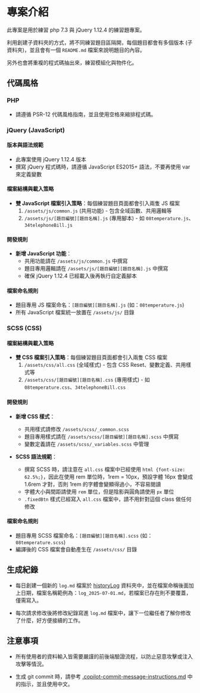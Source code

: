 # 專案介紹

此專案是用於練習 php 7.3 與 jQuery 1.12.4 的練習題專案。

利用創建子資料夾的方式，將不同練習題目區隔開，每個題目都會有多個版本 (子資料夾)，並且會有一個 `README.md` 檔案來說明題目的內容。

另外也會將重複的程式碼抽出來，練習模組化與物件化。

## 代碼風格

### PHP

- 請遵循 PSR-12 代碼風格指南，並且使用空格來縮排程式碼。

### jQuery (JavaScript)

#### 版本與語法規範

- 此專案使用 jQuery 1.12.4 版本
- 撰寫 jQuery 程式碼時，請遵循 JavaScript ES2015+ 語法，不要再使用 var 來定義變數

#### 檔案結構與載入策略

- **雙 JavaScript 檔案引入策略**：每個練習題目頁面都會引入兩隻 JS 檔案
  1. `/assets/js/common.js` (共用功能) - 包含全域函數、共用邏輯等
  2. `/assets/js/[題目編號][題目名稱].js` (專用腳本) - 如 `08temperature.js`、`34telephoneBill.js`

#### 開發規則

- **新增 JavaScript 功能**：
  - 共用功能請在 `/assets/js/common.js` 中撰寫
  - 題目專用邏輯請在 `/assets/js/[題目編號][題目名稱].js` 中撰寫
  - 確保 jQuery 1.12.4 已經載入後再執行自定義腳本

#### 檔案命名規則

- 題目專用 JS 檔案命名：`[題目編號][題目名稱].js` (如：`08temperature.js`)
- 所有 JavaScript 檔案統一放置在 `/assets/js/` 目錄

### SCSS (CSS)

#### 檔案結構與載入策略

- **雙 CSS 檔案引入策略**：每個練習題目頁面都會引入兩隻 CSS 檔案
  1. `/assets/css/all.css` (全域樣式) - 包含 CSS Reset、變數定義、共用樣式等
  2. `/assets/css/[題目編號][題目名稱].css` (專用樣式) - 如 `08temperature.css`、`34telephoneBill.css`

#### 開發規則

- **新增 CSS 樣式**：

  - 共用樣式請修改 `/assets/scss/_common.scss`
  - 題目專用樣式請在 `/assets/scss/[題目編號][題目名稱].scss` 中撰寫
  - 變數定義請在 `/assets/scss/_variables.scss` 中管理

- **SCSS 語法規範**：
  - 撰寫 SCSS 時，請注意在 `all.css` 檔案中已經使用 `html {font-size: 62.5%;}`，因此在使用 rem 單位時，1rem = 10px，預設字體 16px 會變成 1.6rem 才對，否則 1rem 的字體會變顯得過小，不容易閱讀
  - 字體大小與間距請使用 `rem` 單位，但是陰影與圓角請使用 `px` 單位
  - `.fixedBtn` 樣式已經寫入 `all.css` 檔案中，請不用針對這個 class 做任何修改

#### 檔案命名規則

- 題目專用 SCSS 檔案命名：`[題目編號][題目名稱].scss` (如：`08temperature.scss`)
- 編譯後的 CSS 檔案會自動產生在 `/assets/css/` 目錄

## 生成紀錄

- 每日創建一個新的 `log.md` 檔案於 [historyLog](historyLog) 資料夾中，並在檔案命稱後面加上日期，檔案名稱範例為：`log_2025-07-01.md`，若檔案已存在則不要覆蓋，僅需寫入。

- 每次請求修改後將修改紀錄寫進 `log.md` 檔案中，讓下一位繼任者了解你修改了什麼，好方便接續的工作。

## 注意事項

- 所有使用者的資料輸入皆需要嚴謹的前後端驗證流程，以防止惡意攻擊或注入攻擊等情況。

- 生成 git commit 時，請參考 [.copilot-commit-message-instructions.md](.copilot-commit-message-instructions.md) 中的指示，並且使用中文。
